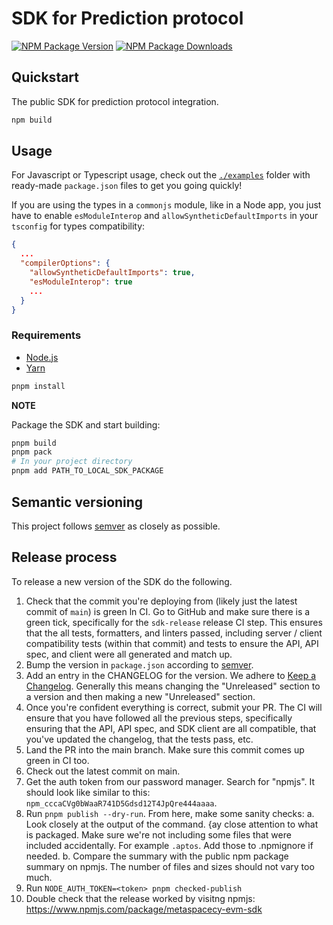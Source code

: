# SDK for Prediction protocol

[![NPM Package Version][npm-image-version]][npm-url]
[![NPM Package Downloads][npm-image-downloads]][npm-url]

## Quickstart

The public SDK for prediction protocol integration.

```bash
npm build
```

## Usage

For Javascript or Typescript usage, check out the [`./examples`][examples] folder with ready-made `package.json` files to get you going quickly!

If you are using the types in a `commonjs` module, like in a Node app, you just have to enable `esModuleInterop`
and `allowSyntheticDefaultImports` in your `tsconfig` for types compatibility:

```json
{
  ...
  "compilerOptions": {
    "allowSyntheticDefaultImports": true,
    "esModuleInterop": true
    ...
  }
}
```

### Requirements

- [Node.js](https://nodejs.org)
- [Yarn](https://pnpmpkg.com/)

```bash
pnpm install
```

**NOTE**

Package the SDK and start building:

```bash
pnpm build
pnpm pack
# In your project directory
pnpm add PATH_TO_LOCAL_SDK_PACKAGE
```

## Semantic versioning

This project follows [semver](https://semver.org/) as closely as possible.

## Release process

To release a new version of the SDK do the following.

1. Check that the commit you're deploying from (likely just the latest commit of `main`) is green ln CI. Go to GitHub and make sure there is a green tick, specifically for the `sdk-release` release CI step. This ensures that the all tests, formatters, and linters passed, including server / client compatibility tests (within that commit) and tests to ensure the API, API spec, and client were all generated and match up.
2. Bump the version in `package.json` according to [semver](https://semver.org/).
3. Add an entry in the CHANGELOG for the version. We adhere to [Keep a Changelog](https://keepachangelog.com/en/1.0.0/). Generally this means changing the "Unreleased" section to a version and then making a new "Unreleased" section.
4. Once you're confident everything is correct, submit your PR. The CI will ensure that you have followed all the previous steps, specifically ensuring that the API, API spec, and SDK client are all compatible, that you've updated the changelog, that the tests pass, etc.
5. Land the PR into the main branch. Make sure this commit comes up green in CI too.
6. Check out the latest commit on main.
7. Get the auth token from our password manager. Search for "npmjs". It should look like similar to this: `npm_cccaCVg0bWaaR741D5Gdsd12T4JpQre444aaaa`.
8. Run `pnpm publish --dry-run`. From here, make some sanity checks:
    a. Look closely at the output of the command. {ay close attention to what is packaged. Make sure we're not including some files that were included accidentally. For example `.aptos`. Add those to .npmignore if needed.
    b. Compare the summary with the public npm package summary on npmjs. The number of files and sizes should not vary too much.
9. Run `NODE_AUTH_TOKEN=<token> pnpm checked-publish`
10. Double check that the release worked by visitng npmjs: https://www.npmjs.com/package/metaspacecy-evm-sdk


[examples]: https://github.com/Bekh-nam/SDK-template.git
[repo]: https://github.com/Bekh-nam/SDK-template.git
[npm-image-version]: https://img.shields.io/npm/v/aptos.svg
[npm-image-downloads]: https://img.shields.io/npm/dm/aptos.svg
[npm-url]: https://www.npmjs.com/package/prediction-evm-sdk
